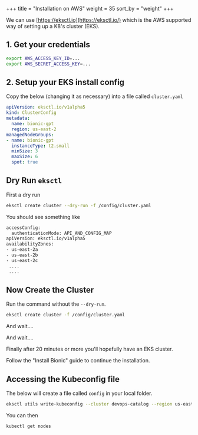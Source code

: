 +++
title = "Installation on AWS"
weight = 35
sort_by = "weight"
+++

We can use [https://eksctl.io](https://eksctl.io/) which is the AWS supported way of setting up a K8's cluster (EKS). 

## 1. Get your credentials

```sh
export AWS_ACCESS_KEY_ID=...
export AWS_SECRET_ACCESS_KEY=...
```

## 2. Setup your EKS install config

Copy the below (changing it as necessary) into a file called `cluster.yaml`

```yaml
apiVersion: eksctl.io/v1alpha5
kind: ClusterConfig
metadata:
  name: bionic-gpt
  region: us-east-2
managedNodeGroups:
- name: bionic-gpt
  instanceType: t2.small
  minSize: 3
  maxSize: 6
  spot: true
```

## Dry Run `eksctl`

First a dry run

```sh
eksctl create cluster --dry-run -f /config/cluster.yaml
```

You should see something like

```sh
accessConfig:
  authenticationMode: API_AND_CONFIG_MAP
apiVersion: eksctl.io/v1alpha5
availabilityZones:
- us-east-2a
- us-east-2b
- us-east-2c
 ....
 ....
```

## Now Create the Cluster

Run the command without the `--dry-run`.

```sh
eksctl create cluster -f /config/cluster.yaml
```

And wait....

And wait....

Finally after 20 minutes or more you'll hopefully have an EKS cluster.

Follow the "Install Bionic" guide to continue the installation.

## Accessing the Kubeconfig file

The below will create a file called `config` in your local folder.

```sh
eksctl utils write-kubeconfig --cluster devops-catalog --region us-east-2
```

You can then 

```sh
kubectl get nodes
```
